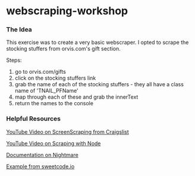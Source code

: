 # webscraping-workshop

### The Idea

This exercise was to create a very basic webscraper. I opted to scrape the stocking stuffers from orvis.com's gift section.

Steps:
1. go to orvis.com/gifts
2. click on the stocking stuffers link
3. grab the name of each of the stocking stuffers - they all have a class name of 'TNAIL_PFName'
4. map through each of these and grab the innerText
5. return the names to the console

### Helpful Resources

[YouTube Video on ScreenScraping from Craigslist](https://www.youtube.com/watch?v=lww3DlZseF4)

[YouTube Video on Scraping with Node](https://www.youtube.com/watch?v=eUYMiztBEdY)

[Documentation on Nightmare](https://github.com/segmentio/nightmare)

[Example from sweetcode.io](https://sweetcode.io/simple-nightmarejs-smoke-test-sweetcode/)
